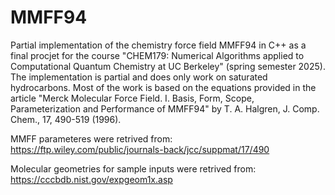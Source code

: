 # MMFF94
Partial implementation of the chemistry force field MMFF94 in C++ as a final procjet for the course "CHEM179: Numerical Algorithms applied to Computational Quantum Chemistry at UC Berkeley" (spring semester 2025). The implementation is partial and does only work on saturated hydrocarbons. Most of the work is based on the equations provided in the article "Merck Molecular Force Field. I. Basis, Form, Scope, Parameterization and Performance of MMFF94" by T. A. Halgren, J. Comp. Chem., 17, 490-519 (1996). 

MMFF parameteres were retrived from: https://ftp.wiley.com/public/journals-back/jcc/suppmat/17/490

Molecular geometries for sample inputs were retrived from: https://cccbdb.nist.gov/expgeom1x.asp
